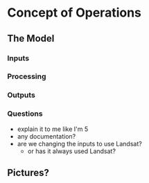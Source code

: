 # Concept of Operations


## The Model

### Inputs

### Processing


### Outputs


### Questions

- explain it to me like I'm 5
- any documentation?
- are we changing the inputs to use Landsat? 
	- or has it always used Landsat?

## Pictures?
